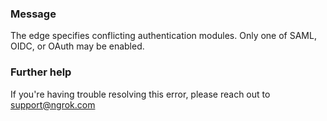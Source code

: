 
### Message
The edge specifies conflicting authentication modules. Only one of SAML, OIDC, or OAuth may be enabled.

### Further help
If you're having trouble resolving this error, please reach out to [support@ngrok.com](mailto:support@ngrok.com?subject=Help%20with%20ERR_NGROK_7079)


